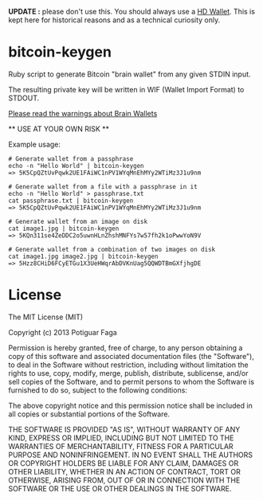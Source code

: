 **UPDATE :** please don't use this. You should always use a [HD Wallet](https://github.com/bitcoin/bips/blob/master/bip-0032.mediawiki). This is kept here for historical reasons and as a technical curiosity only.

bitcoin-keygen
==============

Ruby script to generate Bitcoin "brain wallet" from any given STDIN input.

The resulting private key will be written in WIF (Wallet Import Format) to STDOUT.

[Please read the warnings about Brain Wallets](https://en.bitcoin.it/wiki/Brainwallet#Precaution)

** USE AT YOUR OWN RISK **

Example usage:

```
# Generate wallet from a passphrase
echo -n "Hello World" | bitcoin-keygen
=> 5K5CpQZtUvPqwk2UE1FAiWC1nPV1WYqMnEhMYy2WTiMz3J1u9nm

# Generate wallet from a file with a passphrase in it
echo -n "Hello World" > passphrase.txt
cat passphrase.txt | bitcoin-keygen
=> 5K5CpQZtUvPqwk2UE1FAiWC1nPV1WYqMnEhMYy2WTiMz3J1u9nm

# Generate wallet from an image on disk
cat image1.jpg | bitcoin-keygen
=> 5KQn311se4ZeDDC2o5uwnHLnZhshMNFYs7w57fh2k1oPwwYoN9V

# Generate wallet from a combination of two images on disk
cat image1.jpg image2.jpg | bitcoin-keygen
=> 5Hzz8CHiD6FCyETGu1X3UeHWqrAbDVKnUag5QQWDTBmGXfjhgDE
```


License
=======

The MIT License (MIT)

Copyright (c) 2013 Potiguar Faga

Permission is hereby granted, free of charge, to any person obtaining a copy
of this software and associated documentation files (the "Software"), to deal
in the Software without restriction, including without limitation the rights
to use, copy, modify, merge, publish, distribute, sublicense, and/or sell
copies of the Software, and to permit persons to whom the Software is
furnished to do so, subject to the following conditions:

The above copyright notice and this permission notice shall be included in
all copies or substantial portions of the Software.

THE SOFTWARE IS PROVIDED "AS IS", WITHOUT WARRANTY OF ANY KIND, EXPRESS OR
IMPLIED, INCLUDING BUT NOT LIMITED TO THE WARRANTIES OF MERCHANTABILITY,
FITNESS FOR A PARTICULAR PURPOSE AND NONINFRINGEMENT. IN NO EVENT SHALL THE
AUTHORS OR COPYRIGHT HOLDERS BE LIABLE FOR ANY CLAIM, DAMAGES OR OTHER
LIABILITY, WHETHER IN AN ACTION OF CONTRACT, TORT OR OTHERWISE, ARISING FROM,
OUT OF OR IN CONNECTION WITH THE SOFTWARE OR THE USE OR OTHER DEALINGS IN
THE SOFTWARE.
